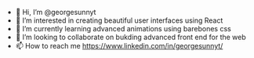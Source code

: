 - 👋 Hi, I’m @georgesunnyt
- 👀 I’m interested in creating beautiful user interfaces using React
- 🌱 I’m currently learning advanced animations using barebones css
- 💞️ I’m looking to collaborate on bukding advanced front end for the web
- 📫 How to reach me https://www.linkedin.com/in/georgesunnyt/

<!---
georgesunnyt/georgesunnyt is a ✨ special ✨ repository because its `README.md` (this file) appears on your GitHub profile.
You can click the Preview link to take a look at your changes.
--->
